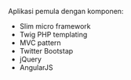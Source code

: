 <p>Aplikasi pemula dengan komponen:</p>

<ul>
	<li>Slim micro framework</li>
	<li>Twig PHP templating</li>
	<li>MVC pattern</li>
	<li>Twitter Bootstap</li>
	<li>jQuery</li>
	<li>AngularJS</li>
</ul>